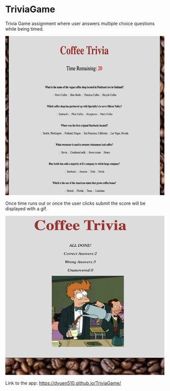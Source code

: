 # TriviaGame


Trivia Game assignment where user answers multiple choice questions while being timed. 

<img src ='./assets/images/image1.png' width ='500' height ='500'>

Once time runs out or once the user clicks submit the score will be displayed with a gif. 

<img src ='./assets/images/image2.png' width ='500' height ='500'>


Link to the app: https://dyuen510.github.io/TriviaGame/
